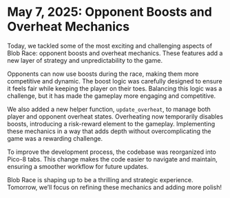 # May 7, 2025: Opponent Boosts and Overheat Mechanics

Today, we tackled some of the most exciting and challenging aspects of Blob Race: opponent boosts and overheat mechanics. These features add a new layer of strategy and unpredictability to the game.

Opponents can now use boosts during the race, making them more competitive and dynamic. The boost logic was carefully designed to ensure it feels fair while keeping the player on their toes. Balancing this logic was a challenge, but it has made the gameplay more engaging and competitive.

We also added a new helper function, `update_overheat`, to manage both player and opponent overheat states. Overheating now temporarily disables boosts, introducing a risk-reward element to the gameplay. Implementing these mechanics in a way that adds depth without overcomplicating the game was a rewarding challenge.

To improve the development process, the codebase was reorganized into Pico-8 tabs. This change makes the code easier to navigate and maintain, ensuring a smoother workflow for future updates.

Blob Race is shaping up to be a thrilling and strategic experience. Tomorrow, we’ll focus on refining these mechanics and adding more polish!
